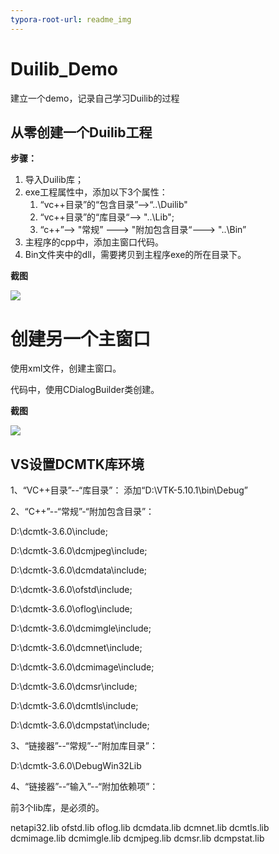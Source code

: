 ```yaml
---
typora-root-url: readme_img
---
```


# Duilib_Demo
建立一个demo，记录自己学习Duilib的过程

## 从零创建一个Duilib工程

**步骤：**

1. 导入Duilib库；
2. exe工程属性中，添加以下3个属性：
   1. “vc++目录”的“包含目录”-->“..\Duilib"
   2. “vc++目录”的“库目录“--> "..\Lib";
   3. “c++”--> "常规” ---> "附加包含目录“---> "..\Bin”
3. 主程序的cpp中，添加主窗口代码。
4. Bin文件夹中的dll，需要拷贝到主程序exe的所在目录下。

**截图**

![](../readme_img/first_demo.png)



# 创建另一个主窗口

使用xml文件，创建主窗口。

代码中，使用CDialogBuilder类创建。

**截图**

![](../readme_img/second_demo.png)



## VS设置DCMTK库环境

1、“VC++目录”--“库目录”： 添加“D:\VTK-5.10.1\bin\Debug”

2、“C++”--“常规”-“附加包含目录”：

D:\dcmtk-3.6.0\include;

D:\dcmtk-3.6.0\dcmjpeg\include;

D:\dcmtk-3.6.0\dcmdata\include;

D:\dcmtk-3.6.0\ofstd\include;

D:\dcmtk-3.6.0\oflog\include;

D:\dcmtk-3.6.0\dcmimgle\include;

D:\dcmtk-3.6.0\dcmnet\include;

D:\dcmtk-3.6.0\dcmimage\include;

D:\dcmtk-3.6.0\dcmsr\include;

D:\dcmtk-3.6.0\dcmtls\include;

D:\dcmtk-3.6.0\dcmpstat\include;

3、“链接器”--“常规”--“附加库目录”：

D:\dcmtk-3.6.0\DebugWin32Lib

4、“链接器”--“输入”--“附加依赖项”：

前3个lib库，是必须的。

netapi32.lib
ofstd.lib
oflog.lib
dcmdata.lib
dcmnet.lib
dcmtls.lib
dcmimage.lib
dcmimgle.lib
dcmjpeg.lib
dcmsr.lib
dcmpstat.lib